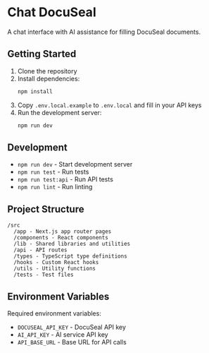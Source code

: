 # Chat DocuSeal

A chat interface with AI assistance for filling DocuSeal documents.

## Getting Started

1. Clone the repository
2. Install dependencies:
   ```bash
   npm install
   ```
3. Copy `.env.local.example` to `.env.local` and fill in your API keys
4. Run the development server:
   ```bash
   npm run dev
   ```

## Development

- `npm run dev` - Start development server
- `npm run test` - Run tests
- `npm run test:api` - Run API tests
- `npm run lint` - Run linting

## Project Structure

```
/src
  /app - Next.js app router pages
  /components - React components
  /lib - Shared libraries and utilities
  /api - API routes
  /types - TypeScript type definitions
  /hooks - Custom React hooks
  /utils - Utility functions
  /tests - Test files
```

## Environment Variables

Required environment variables:

- `DOCUSEAL_API_KEY` - DocuSeal API key
- `AI_API_KEY` - AI service API key
- `API_BASE_URL` - Base URL for API calls
